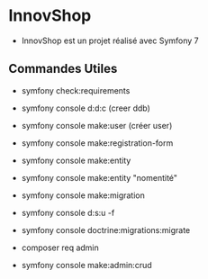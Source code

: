 # InnovShop

* InnovShop est un projet réalisé avec Symfony 7

## Commandes Utiles

* symfony check:requirements
  
* symfony console d:d:c (creer ddb)  
* symfony console make:user (créer user)  
* symfony console make:registration-form  
  
* symfony console make:entity  
* symfony console make:entity "nomentité"  
  
* symfony console make:migration  
* symfony console d:s:u -f  
* symfony console doctrine:migrations:migrate  
  
* composer req admin  
* symfony console make:admin:crud  